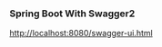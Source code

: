 ### Spring Boot With Swagger2

[http://localhost:8080/swagger-ui.html](http://localhost:8080/swagger-ui.html)